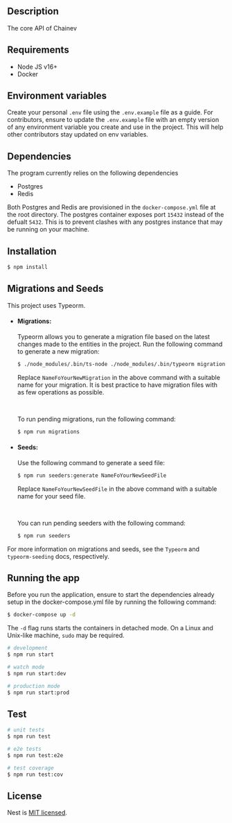 ## Description

The core API of Chainev

## Requirements

- Node JS v16+
- Docker

## Environment variables

Create your personal `.env` file using the `.env.example` file as a guide. For contributors, ensure to update the `.env.example` file with an empty version of any environment variable you create and use in the project. This will help other contributors stay updated on env variables.

## Dependencies

The program currently relies on the following dependencies

- Postgres
- Redis

Both Postgres and Redis are provisioned in the `docker-compose.yml` file at the root directory.
The postgres container exposes port `15432` instead of the defualt `5432`. This is to prevent clashes with any postgres instance that may be running on your machine.

## Installation

```bash
$ npm install
```

## Migrations and Seeds

This project uses Typeorm.

- #### Migrations:

  Typeorm allows you to generate a migration file based on the latest changes made to the entities in the project. Run the following command to generate a new migration:

  ```bash
  $ ./node_modules/.bin/ts-node ./node_modules/.bin/typeorm migration:generate -n NameFoYourNewMigration -c default -d src/database/migrations
  ```

  Replace `NameFoYourNewMigration` in the above command with a suitable name for your migration. It is best practice to have migration files with as few operations as possible.

  <br>

  To run pending migrations, run the following command:

  ```bash
  $ npm run migrations
  ```

- #### Seeds:

  Use the following command to generate a seed file:

  ```bash
  $ npm run seeders:generate NameFoYourNewSeedFile
  ```

  Replace `NameFoYourNewSeedFile` in the above command with a suitable name for your seed file.

  <br>

  You can run pending seeders with the following command:

  ```bash
  $ npm run seeders
  ```

For more information on migrations and seeds, see the `Typeorm` and `typeorm-seeding` docs, respectively.

## Running the app

Before you run the application, ensure to start the dependencies already setup in the docker-compose.yml file by running the following command:

```bash
$ docker-compose up -d
```

The `-d` flag runs starts the containers in detached mode. On a Linux and Unix-like machine, `sudo` may be required.

```bash
# development
$ npm run start

# watch mode
$ npm run start:dev

# production mode
$ npm run start:prod
```

## Test

```bash
# unit tests
$ npm run test

# e2e tests
$ npm run test:e2e

# test coverage
$ npm run test:cov
```

## License

Nest is [MIT licensed](LICENSE).
